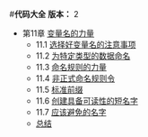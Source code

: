 #**代码大全**
**版本：** 2

- 第11章 [变量名的力量](/CodeComplete2/README.md)
  - 11.1 [选择好变量名的注意事项](/CodeComplete2/11.1_ConsiderationsInChoosingGoodName.md)
  - 11.2 [为特定类型的数据命名](/CodeComplete2/11.2_%20NamingSpecificTypesOfData.md)
  - 11.3 [命名规则的力量](/CodeComplete2/11.3_ThePowerOfNamingConventions.md)
  - 11.4 [非正式命名规则令](/CodeComplete2/11.4_InformalNamingConvention.md)
  - 11.5 [标准前缀](/CodeComplete2/11.5_StandardizedPrefixes.md)
  - 11.6 [创建具备可读性的短名字](/CodeComplete2/11.6_CreatingShortNamesThatAreReadable.md)
  - 11.7 [应该避免的名字](/CodeComplete2/11.7_KindsOfNamesToAvoid.md)
  - [总结](/CodeComplete2/Summary.md)
